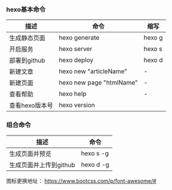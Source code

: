 ### hexo基本命令

描述 | 命令 | 缩写
--- | --- | --- 
生成静态页面 | hexo generate | hexo g
开启服务 | hexo server | hexo s
部署到github | hexo deploy | hexo d
新建文章 | hexo new "articleName" | -
新建页面 | hexo new page "htmlName" | -
查看帮助 | hexo help | - 
查看hexo版本号 | hexo version

### 组合命令
描述 | 命令 |
--- | --- |  
生成页面并预览 | hexo s -g | 
生成页面并上传到github | hexo d -g | 


图标更换地址： https://www.bootcss.com/p/font-awesome/#
